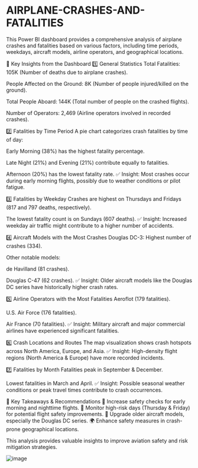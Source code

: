 # AIRPLANE-CRASHES-AND-FATALITIES
This Power BI dashboard provides a comprehensive analysis of airplane crashes and fatalities based on various factors, including time periods, weekdays, aircraft models, airline operators, and geographical locations.

🔹 Key Insights from the Dashboard
1️⃣ General Statistics
Total Fatalities: 105K (Number of deaths due to airplane crashes).

People Affected on the Ground: 8K (Number of people injured/killed on the ground).

Total People Aboard: 144K (Total number of people on the crashed flights).

Number of Operators: 2,469 (Airline operators involved in recorded crashes).

2️⃣ Fatalities by Time Period
A pie chart categorizes crash fatalities by time of day:

Early Morning (38%) has the highest fatality percentage.

Late Night (21%) and Evening (21%) contribute equally to fatalities.

Afternoon (20%) has the lowest fatality rate.
✅ Insight: Most crashes occur during early morning flights, possibly due to weather conditions or pilot fatigue.

3️⃣ Fatalities by Weekday
Crashes are highest on Thursdays and Fridays (817 and 797 deaths, respectively).

The lowest fatality count is on Sundays (607 deaths).
✅ Insight: Increased weekday air traffic might contribute to a higher number of accidents.

4️⃣ Aircraft Models with the Most Crashes
Douglas DC-3: Highest number of crashes (334).

Other notable models:

de Havilland (81 crashes).

Douglas C-47 (62 crashes).
✅ Insight: Older aircraft models like the Douglas DC series have historically higher crash rates.

5️⃣ Airline Operators with the Most Fatalities
Aeroflot (179 fatalities).

U.S. Air Force (176 fatalities).

Air France (70 fatalities).
✅ Insight: Military aircraft and major commercial airlines have experienced significant fatalities.

6️⃣ Crash Locations and Routes
The map visualization shows crash hotspots across North America, Europe, and Asia.
✅ Insight: High-density flight regions (North America & Europe) have more recorded incidents.

7️⃣ Fatalities by Month
Fatalities peak in September & December.

Lowest fatalities in March and April.
✅ Insight: Possible seasonal weather conditions or peak travel times contribute to crash occurrences.

📌 Key Takeaways & Recommendations
🚨 Increase safety checks for early morning and nighttime flights.
📅 Monitor high-risk days (Thursday & Friday) for potential flight safety improvements.
🛬 Upgrade older aircraft models, especially the Douglas DC series.
🌍 Enhance safety measures in crash-prone geographical locations.

This analysis provides valuable insights to improve aviation safety and risk mitigation strategies.

![image](https://github.com/user-attachments/assets/abe9ef42-a293-44a1-9141-bcb36feb7f9e)
